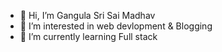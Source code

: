 - 👋 Hi, I’m Gangula Sri Sai Madhav
- 👀 I’m interested in web devlopment & Blogging
- 🌱 I’m currently learning Full stack
